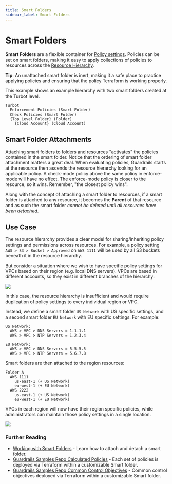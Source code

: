 ```yaml
---
title: Smart Folders
sidebar_label: Smart Folders
---
```


# Smart Folders

<!--
Smart Folders allow resources from across the hierarchy to be organized
together as a group. For example, a Smart Folder can be used to group all AWS
VPCs in the us-west-2 region into a single collection.
-->

**Smart Folders** are a flexible container for
[Policy settings](concepts/policies/values-settings#policy-settings). Policies
can be set on smart folders, making it easy to apply collections of policies to
resources across the [Resource Hierarchy](hierarchy).

**Tip**: An unattached smart folder is inert, making it a safe place to practice
applying policies and ensuring that the policy Terraform is working properly.

This example shows an example hierarchy with two smart folders created at the
Turbot level.

```
Turbot
  Enforcement Policies (Smart Folder)
  Check Policies (Smart Folder)
  {Top Level Folder} (Folder)
    {Cloud Account} (Cloud Account)

```

## Smart Folder Attachments

Attaching smart folders to folders and resources "activates" the policies
contained in the smart folder. Notice that the ordering of smart folder
attachment matters a great deal. When evaluating policies, Guardrails starts at the
resource then ascends the resource hierarchy looking for an applicable policy. A
check-mode policy above the same policy in enforce-mode will have no effect. The
enforce-mode policy is closer to the resource, so it wins. Remember, "the
closest policy wins".

Along with the concept of attaching a smart folder to resources, if a smart
folder is attached to any resource, it becomes the **Parent** of that resource
and as such the smart folder _cannot be deleted until all resources have been
detached_.

## Use Case

The resource hierarchy provides a clear model for sharing/inheriting policy
settings and permissions across resources. For example, a policy setting
`AWS > S3 > Bucket > Approved` on `AWS 1111` will be used by all S3 buckets
beneath it in the resource hierarchy.

But consider a situation where we wish to have specific policy settings for VPCs
based on their region (e.g. local DNS servers). VPCs are based in different
accounts, so they exist in different branches of the hierarchy:

![](/images/docs/guardrails/smart-folders-none.png)

In this case, the resource hierarchy is insufficient and would require
duplication of policy settings to every individual region or VPC.

Instead, we define a smart folder `US Network` with US specific settings, and a
second smart folder `EU Network` with EU specific settings. For example:

    US Network:
      AWS > VPC > DNS Servers = 1.1.1.1
      AWS > VPC > NTP Servers = 1.2.3.4

    EU Network:
      AWS > VPC > DNS Servers = 5.5.5.5
      AWS > VPC > NTP Servers = 5.6.7.8

Smart folders are then attached to the region resources:

    Folder A
      AWS 1111
        us-east-1 (+ US Network)
        eu-west-1 (+ EU Network)
      AWS 2222
        us-east-1 (+ US Network)
        eu-west-1 (+ EU Network)

VPCs in each region will now have their region specific policies, while
administrators can maintain those policy settings in a single location.

![](/images/docs/guardrails/smart-folders-updated.png)

### Further Reading

- [Working with Smart Folders](guides/working-with-folders/smart) - Learn how to
  attach and detach a smart folder.
- [Guardrails Samples Repo Calculated Policies](https://github.com/turbot/guardrails-samples/tree/master/calculated_policies) -
  Each set of policies is deployed via Terraform within a customizable Smart
  folder.
- [Guardrails Samples Repo Common Control Objectives](https://github.com/turbot/guardrails-samples/tree/master/control_objectives) -
  Common control objectives deployed via Terraform within a customizable Smart
  folder.
